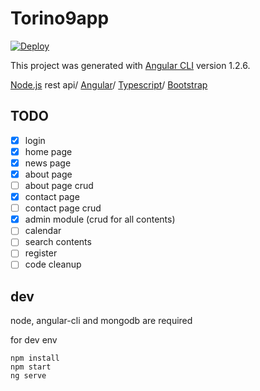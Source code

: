 # Torino9app

[![Deploy](https://www.herokucdn.com/deploy/button.svg)](https://heroku.com/deploy)

This project was generated with [Angular CLI](https://github.com/angular/angular-cli) version 1.2.6.


[Node.js](https://nodejs.org/en/) rest api/ [Angular](https://github.com/angular/angular)/ [Typescript](https://github.com/Microsoft/TypeScript)/ [Bootstrap](https://github.com/twbs/bootstrap)

## TODO

- [x] login
- [x] home page
- [x] news page
- [x] about page
- [ ] about page crud
- [x] contact page
- [ ] contact page crud
- [x] admin module (crud for all contents)
- [ ] calendar
- [ ] search contents
- [ ] register
- [ ] code cleanup

## dev

node, angular-cli and mongodb are required

for dev env

```
npm install
npm start
ng serve
```
